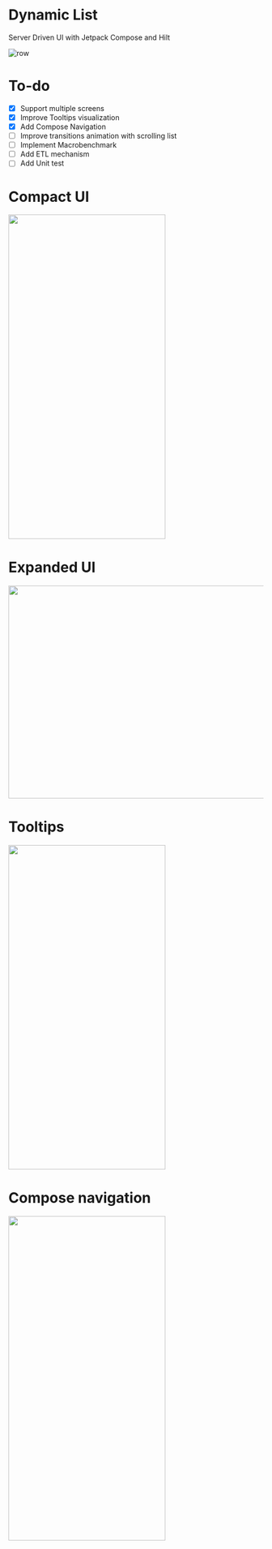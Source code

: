 # Dynamic List
 Server Driven UI with Jetpack Compose and Hilt
 
 ![row](https://user-images.githubusercontent.com/7097754/169336238-335db542-3178-4834-951d-0eb7d0cbbfac.png)
 
 # To-do
 - [x] Support multiple screens
 - [x] Improve Tooltips visualization
 - [x] Add Compose Navigation
 - [ ] Improve transitions animation with scrolling list
 - [ ] Implement Macrobenchmark
 - [ ] Add ETL mechanism
 - [ ] Add Unit test

# Compact UI
<img src="https://user-images.githubusercontent.com/7097754/169329171-a83cac1f-c107-4706-954b-f033a7ec1b19.gif" width="310" height="640"/>

# Expanded UI
<img src="https://user-images.githubusercontent.com/7097754/169624940-c8d91a61-0b99-4df9-95de-73d03fc60d7e.png" width="640" height="420"/>

# Tooltips
<img src="https://user-images.githubusercontent.com/7097754/171674583-5a0a60f7-4b60-498b-a1ae-69fc4f1d5fa1.gif" width="310" height="640"/>

# Compose navigation
<img src="https://user-images.githubusercontent.com/7097754/175155143-5bdd5833-4fb3-48c7-95c7-2ccbd1880366.gif" width="310" height="640"/>
